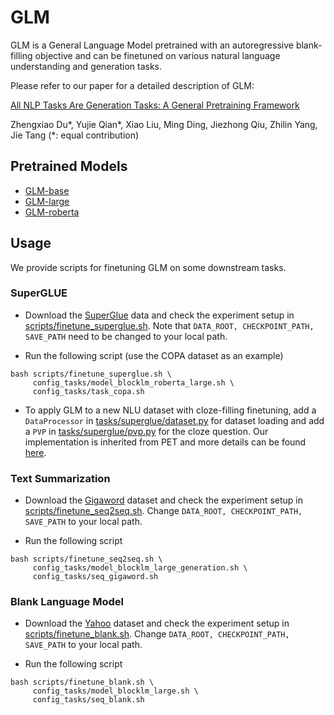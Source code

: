 # GLM

GLM is a General Language Model pretrained with an autoregressive blank-filling objective and can be finetuned on 
various natural language understanding and generation tasks. 

Please refer to our paper for a detailed description of GLM:

[All NLP Tasks Are Generation Tasks: A General Pretraining Framework](https://arxiv.org/abs/2103.10360)

Zhengxiao Du*, Yujie Qian*, Xiao Liu, Ming Ding, Jiezhong Qiu, Zhilin Yang, Jie Tang (*: equal contribution)

## Pretrained Models

- [GLM-base]()
- [GLM-large]()
- [GLM-roberta]()


## Usage
We provide scripts for finetuning GLM on some downstream tasks.

### SuperGLUE

- Download the [SuperGlue](https://super.gluebenchmark.com/tasks) data and check the experiment setup in 
  [scripts/finetune_superglue.sh](scripts/finetune_superglue.sh). Note that `DATA_ROOT, CHECKPOINT_PATH, SAVE_PATH` 
  need to be changed to your local path.

- Run the following script (use the COPA dataset as an example)

```
bash scripts/finetune_superglue.sh \
     config_tasks/model_blocklm_roberta_large.sh \
     config_tasks/task_copa.sh
```

- To apply GLM to a new NLU dataset with cloze-filling finetuning, add a `DataProcessor` in 
  [tasks/superglue/dataset.py](tasks/superglue/dataset.py) for dataset loading and add a `PVP` in 
  [tasks/superglue/pvp.py](tasks/superglue/pvp.py) for the cloze question. Our implementation is inherited from PET and
  more details can be found [here](https://github.com/timoschick/pet#-train-your-own-pet).

### Text Summarization

- Download the [Gigaword](https://github.com/harvardnlp/sent-summary) dataset and check the experiment setup in 
  [scripts/finetune_seq2seq.sh](scripts/finetune_seq2seq.sh). Change `DATA_ROOT, CHECKPOINT_PATH, SAVE_PATH` to your 
  local path.
  
- Run the following script

```
bash scripts/finetune_seq2seq.sh \ 
     config_tasks/model_blocklm_large_generation.sh \ 
     config_tasks/seq_gigaword.sh
```

### Blank Language Model
- Download the [Yahoo](https://github.com/Varal7/blank_language_model) dataset and check the experiment setup in 
  [scripts/finetune_blank.sh](scripts/finetune_blank.sh). Change `DATA_ROOT, CHECKPOINT_PATH, SAVE_PATH` to your 
  local path. 
  
- Run the following script

```
bash scripts/finetune_blank.sh \ 
     config_tasks/model_blocklm_large.sh \ 
     config_tasks/seq_blank.sh
```
